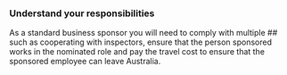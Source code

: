 ### Understand your responsibilities

As a standard business sponsor you will need to comply with multiple ## such as cooperating with inspectors, ensure that the person sponsored works in the nominated role and pay the travel cost to ensure that the sponsored employee can leave Australia.
